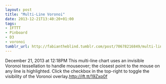 ```yaml
---
layout: post
title: "Multi-Line Voronoi"
date: 2013-12-21T13:40:20+01:00
tags:
- IFTTT
- Pinboard
- D3
- voronoi
tumblr_url: http://fabiantheblind.tumblr.com/post/70678216849/multi-line-voronoi
---
```

December 21, 2013 at 12:18PM
This multi-line chart uses an invisible Voronoi tessellation to handle mouseover; the closest point to the mouse on any line is highlighted. Click the checkbox in the top-right to toggle the visibility of the Voronoi overlay.http://ift.tt/19Zxp0f
